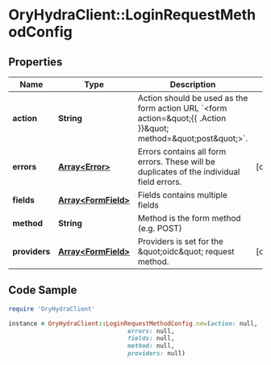 # OryHydraClient::LoginRequestMethodConfig

## Properties

Name | Type | Description | Notes
------------ | ------------- | ------------- | -------------
**action** | **String** | Action should be used as the form action URL &#x60;&lt;form action&#x3D;\&quot;{{ .Action }}\&quot; method&#x3D;\&quot;post\&quot;&gt;&#x60;. | 
**errors** | [**Array&lt;Error&gt;**](Error.md) | Errors contains all form errors. These will be duplicates of the individual field errors. | [optional] 
**fields** | [**Array&lt;FormField&gt;**](FormField.md) | Fields contains multiple fields | 
**method** | **String** | Method is the form method (e.g. POST) | 
**providers** | [**Array&lt;FormField&gt;**](FormField.md) | Providers is set for the \&quot;oidc\&quot; request method. | [optional] 

## Code Sample

```ruby
require 'OryHydraClient'

instance = OryHydraClient::LoginRequestMethodConfig.new(action: null,
                                 errors: null,
                                 fields: null,
                                 method: null,
                                 providers: null)
```


